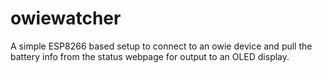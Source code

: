 # owiewatcher
A simple ESP8266 based setup to connect to an owie device and pull the battery info from the status webpage for output to an OLED display.

